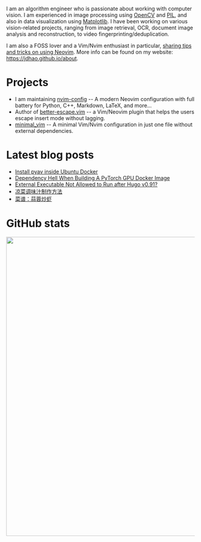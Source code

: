 I am an algorithm engineer who is passionate about working with computer vision.
I am experienced in image processing using [OpenCV](https://jdhao.github.io/tags/OpenCV/) and [PIL](https://jdhao.github.io/tags/PIL/), and also in data visualization using [Matplotlib](https://jdhao.github.io/tags/Matplotlib/).
I have been working on various vision-related projects, ranging from image retrieval, OCR, document image analysis and reconstruction,
to video fingerprinting/deduplication.

I am also a FOSS lover and a Vim/Nvim enthusiast in particular, [sharing tips and tricks on using Neovim](https://jdhao.github.io/categories/Nvim/).
More info can be found on my website: https://jdhao.github.io/about.

# Projects

+ I am maintaining [nvim-config](https://github.com/jdhao/nvim-config) -- A modern Neovim configuration with full battery for Python, C++, Markdown, LaTeX, and more...
+ Author of [better-escape.vim](https://github.com/jdhao/better-escape.vim) -- a Vim/Neovim plugin that helps the users escape insert mode without lagging.
+ [minimal_vim](https://github.com/jdhao/minimal_vim) -- A minimal Vim/Nvim configuration in just one file without external dependencies.

# Latest blog posts

<!-- BLOG-POST-LIST:START -->
- [Install pyav inside Ubuntu Docker](https://jdhao.github.io/2022/02/11/pyav_install_docker/)
- [Dependency Hell When Building A PyTorch GPU Docker Image](https://jdhao.github.io/2022/02/09/dependency-hell-build-torch-GPU-docker-container/)
- [External Executable Not Allowed to Run after Hugo v0.91?](https://jdhao.github.io/2022/02/02/executable_not_allowed_to_run_in_hugo/)
- [凉菜调味汁制作方法](https://jdhao.github.io/2022/02/01/make_sauce_for_cold_dish/)
- [菜谱：蒜蓉炒虾](https://jdhao.github.io/2022/02/01/stir-fried-shrimp-with-garlic/)
<!-- BLOG-POST-LIST:END -->

# GitHub stats

<p align="center">
<img src="https://github-readme-stats.vercel.app/api?username=jdhao&hide_title=true&show_icons=true&count_private=true&theme=solarized-light&hide_border=true" width="800">
</p>
